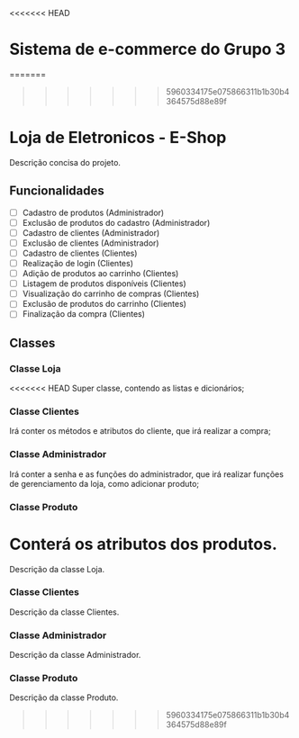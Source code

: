 <<<<<<< HEAD
# Sistema de e-commerce do Grupo 3
=======
>>>>>>> 5960334175e075866311b1b30b4364575d88e89f
# Loja de Eletronicos - E-Shop

Descrição concisa do projeto.

## Funcionalidades

- [ ] Cadastro de produtos (Administrador)
- [ ] Exclusão de produtos do cadastro (Administrador)
- [ ] Cadastro de clientes (Administrador)
- [ ] Exclusão de clientes (Administrador)
- [ ] Cadastro de clientes (Clientes)
- [ ] Realização de login (Clientes)
- [ ] Adição de produtos ao carrinho (Clientes)
- [ ] Listagem de produtos disponíveis (Clientes)
- [ ] Visualização do carrinho de compras (Clientes)
- [ ] Exclusão de produtos do carrinho (Clientes)
- [ ] Finalização da compra (Clientes)

## Classes

### Classe Loja

<<<<<<< HEAD
Super classe, contendo as listas e dicionários;

### Classe Clientes

Irá conter os métodos e atributos do cliente, que irá realizar a compra;

### Classe Administrador

Irá conter a senha e as funções do administrador, que irá realizar funções de gerenciamento da loja, como adicionar produto;

### Classe Produto

Conterá os atributos dos produtos.
=======
Descrição da classe Loja.

### Classe Clientes

Descrição da classe Clientes.

### Classe Administrador

Descrição da classe Administrador.

### Classe Produto

Descrição da classe Produto.
>>>>>>> 5960334175e075866311b1b30b4364575d88e89f
